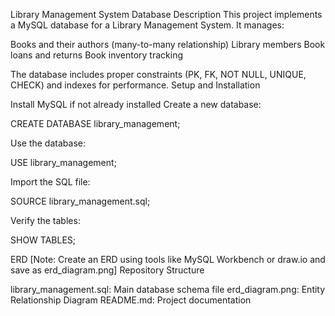 Library Management System Database
Description
This project implements a MySQL database for a Library Management System. It manages:

Books and their authors (many-to-many relationship)
Library members
Book loans and returns
Book inventory tracking

The database includes proper constraints (PK, FK, NOT NULL, UNIQUE, CHECK) and indexes for performance.
Setup and Installation

Install MySQL if not already installed
Create a new database:

CREATE DATABASE library_management;


Use the database:

USE library_management;


Import the SQL file:

SOURCE library_management.sql;


Verify the tables:

SHOW TABLES;

ERD
[Note: Create an ERD using tools like MySQL Workbench or draw.io and save as erd_diagram.png]
Repository Structure

library_management.sql: Main database schema file
erd_diagram.png: Entity Relationship Diagram
README.md: Project documentation

